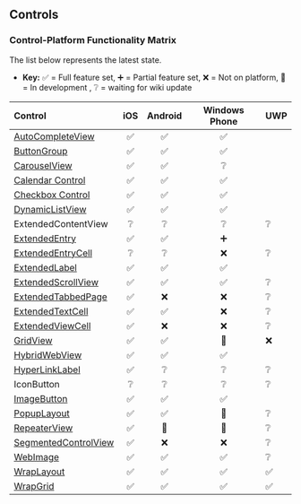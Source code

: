 ## Controls

### Control-Platform Functionality Matrix

The list below represents the latest state.

* **Key:** :white_check_mark: = Full feature set, :heavy_plus_sign: = Partial feature set, :x: = Not on platform, :wrench: = In development , :grey_question: = waiting for wiki update

Control | iOS | Android | Windows Phone | UWP
:---------- | :----: | :----: | :----: | :-----
[AutoCompleteView](https://github.com/XForms/XForms-Toolkit/wiki/AutoCompleteView) | :white_check_mark: | :white_check_mark: | :white_check_mark:
[ButtonGroup](https://github.com/XLabs/Xamarin-Forms-Labs/wiki/ButtonGroup) | :white_check_mark: | :white_check_mark: | :white_check_mark:
[CarouselView](https://github.com/XLabs/Xamarin-Forms-Labs/wiki/CarouselView) | :white_check_mark: | :white_check_mark: | :grey_question:
[Calendar Control](https://github.com/XForms/XForms-Toolkit/wiki/Calendar-Control) | :white_check_mark: | :white_check_mark: | :white_check_mark:
[Checkbox Control](https://github.com/XForms/XForms-Toolkit/wiki/Checkbox-Control) | :white_check_mark: | :white_check_mark: | :white_check_mark:
[DynamicListView](https://github.com/XForms/XForms-Toolkit/wiki/DynamicListView) | :white_check_mark: | :white_check_mark: | :white_check_mark:
ExtendedContentView | :grey_question: | :grey_question: | :grey_question: | :grey_question:
[ExtendedEntry](https://github.com/XForms/XForms-Toolkit/wiki/ExtendedEntry)| :white_check_mark: | :white_check_mark: | :heavy_plus_sign:
[ExtendedEntryCell](https://github.com/XForms/Xamarin-Forms-Labs/wiki/ExtendedEntryCell) | :grey_question: | :grey_question: | :x: | :grey_question:
[ExtendedLabel](https://github.com/XForms/XForms-Toolkit/wiki/ExtendedLabel) | :white_check_mark: | :white_check_mark: | :white_check_mark:
[ExtendedScrollView](https://github.com/XForms/XForms-Toolkit/wiki/ExtendedScrollView) | :white_check_mark: | :white_check_mark: | :white_check_mark: | :grey_question:
[ExtendedTabbedPage](https://github.com/XForms/XForms-Toolkit/wiki/ExtendedTabbedPage) | :white_check_mark: | :x: | :x: | :grey_question:
[ExtendedTextCell](https://github.com/XForms/Xamarin-Forms-Labs/wiki/ExtendedTextCell) | :white_check_mark: | :white_check_mark: | :x: | :grey_question:
[ExtendedViewCell](https://github.com/XForms/Xamarin-Forms-Labs/wiki/ExtendedViewCell) | :white_check_mark: | :x: | :x: | :grey_question:
[GridView](https://github.com/XForms/Xamarin-Forms-Labs/wiki/GridView) | :white_check_mark: | :white_check_mark: | :wrench: | :x:
[HybridWebView](https://github.com/XForms/XForms-Toolkit/wiki/HybridWebView) | :white_check_mark: | :white_check_mark: | :white_check_mark:
[HyperLinkLabel](https://github.com/XForms/XForms-Toolkit/wiki/HyperLinkLabel) | :white_check_mark: | :grey_question: | :grey_question: | :grey_question:
IconButton | :grey_question: | :grey_question: | :grey_question: | :grey_question:
[ImageButton](https://github.com/XForms/XForms-Toolkit/wiki/ImageButton)| :white_check_mark: | :white_check_mark: | :white_check_mark:
[PopupLayout](#) | :white_check_mark: | :white_check_mark: | :wrench: | :grey_question:
[RepeaterView](https://github.com/XForms/XForms-Toolkit/wiki/RepeaterView) | :white_check_mark: | :wrench: | :wrench: | :grey_question:
[SegmentedControlView](https://github.com/XForms/Xamarin-Forms-Labs/wiki/SegmentedControl) | :white_check_mark:   | :x: | :x: | :grey_question:
[WebImage](https://github.com/XForms/Xamarin-Forms-Labs/wiki/WebImage) | :white_check_mark: | :white_check_mark: | :white_check_mark: | :grey_question:
[WrapLayout](#) | :white_check_mark: | :white_check_mark: | :white_check_mark: | :white_check_mark:
[WrapGrid](#) | :white_check_mark: | :white_check_mark: | :white_check_mark: | :white_check_mark:
